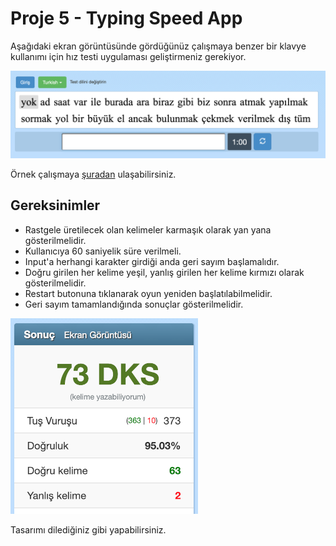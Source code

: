 # Proje 5 - Typing Speed App

Aşağıdaki ekran görüntüsünde gördüğünüz çalışmaya benzer bir klavye kullanımı için hız testi uygulaması geliştirmeniz gerekiyor.


![preview](https://raw.githubusercontent.com/Kodluyoruz/taskforce/main/redux/typing-speed-app/figures/preview.png)

Örnek çalışmaya [şuradan](https://10fastfingers.com/typing-test/turkish) ulaşabilirsiniz.


## Gereksinimler

-  Rastgele üretilecek olan kelimeler karmaşık olarak yan yana gösterilmelidir.
-  Kullanıcıya 60 saniyelik süre verilmeli.
-  Input'a herhangi karakter girdiği anda geri sayım başlamalıdır.
-  Doğru girilen her kelime yeşil, yanlış girilen her kelime kırmızı olarak gösterilmelidir.
-  Restart butonuna tıklanarak oyun yeniden başlatılabilmelidir.
-  Geri sayım tamamlandığında sonuçlar gösterilmelidir. 

  ![preview](https://raw.githubusercontent.com/Kodluyoruz/taskforce/main/redux/typing-speed-app/figures/result.png)

 Tasarımı dilediğiniz gibi yapabilirsiniz.
